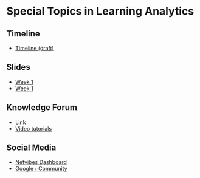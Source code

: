 Special Topics in Learning Analytics
======

## Timeline

- [Timeline (draft)](timeline.md)

## Slides

- [Week 1](https://meefen.github.io/LA-UMN/slides/week1.html)
- [Week 1](https://meefen.github.io/LA-UMN/slides/week2.html)

## Knowledge Forum

- [Link](http://kf.utoronto.ca:8080/kforum)
- [Video tutorials](http://kf.utoronto.ca:8080/kforum/about)

## Social Media

- [Netvibes Dashboard](http://www.netvibes.com/laumn)
- [Google+ Community](https://plus.google.com/u/1/communities/105833645291967441690)
